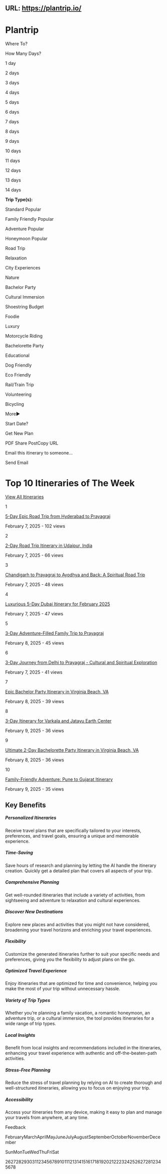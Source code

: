 URL: https://plantrip.io/
---
# Plantrip

Where To?

How Many Days?


1 day


2 days


3 days


4 days


5 days


6 days


7 days


8 days


9 days


10 days


11 days


12 days


13 days


14 days



**Trip Type(s):**

Standard Popular

Family Friendly Popular

Adventure Popular

Honeymoon Popular

Road Trip

Relaxation

City Experiences

Nature

Bachelor Party

Cultural Immersion

Shoestring Budget

Foodie

Luxury

Motorcycle Riding

Bachelorette Party

Educational

Dog Friendly

Eco Friendly

Rail/Train Trip

Volunteering

Bicycling

More▶

Start Date?

Get New Plan

PDF Share PostCopy URL

Email this itinerary to someone...

Send Email

# Top 10 Itineraries of The Week

[View All Itineraries](https://plantrip.io/itineraries)

1

[5-Day Epic Road Trip from Hyderabad to Prayagraj](https://plantrip.io/itinerary/943763)

February 7, 2025 - 102 views

2

[2-Day Road Trip Itinerary in Udaipur, India](https://plantrip.io/itinerary/943572)

February 7, 2025 - 66 views

3

[Chandigarh to Prayagraj to Ayodhya and Back: A Spiritual Road Trip](https://plantrip.io/itinerary/943818)

February 7, 2025 - 48 views

4

[Luxurious 5-Day Dubai Itinerary for February 2025](https://plantrip.io/itinerary/943747)

February 7, 2025 - 47 views

5

[3-Day Adventure-Filled Family Trip to Prayagraj](https://plantrip.io/itinerary/943988)

February 8, 2025 - 45 views

6

[3-Day Journey from Delhi to Prayagraj - Cultural and Spiritual Exploration](https://plantrip.io/itinerary/943676)

February 7, 2025 - 41 views

7

[Epic Bachelor Party Itinerary in Virginia Beach, VA](https://plantrip.io/itinerary/944045)

February 8, 2025 - 39 views

8

[3-Day Itinerary for Varkala and Jatayu Earth Center](https://plantrip.io/itinerary/944299)

February 9, 2025 - 36 views

9

[Ultimate 2-Day Bachelorette Party Itinerary in Virginia Beach, VA](https://plantrip.io/itinerary/944046)

February 8, 2025 - 36 views

10

[Family-Friendly Adventure: Pune to Gujarat Itinerary](https://plantrip.io/itinerary/944569)

February 9, 2025 - 35 views

## Key Benefits

##### Personalized Itineraries

Receive travel plans that are specifically tailored to your interests, preferences, and travel goals, ensuring a unique and memorable experience.

##### Time-Saving

Save hours of research and planning by letting the AI handle the itinerary creation. Quickly get a detailed plan that covers all aspects of your trip.

##### Comprehensive Planning

Get well-rounded itineraries that include a variety of activities, from sightseeing and adventure to relaxation and cultural experiences.

##### Discover New Destinations

Explore new places and activities that you might not have considered, broadening your travel horizons and enriching your travel experiences.

##### Flexibility

Customize the generated itineraries further to suit your specific needs and preferences, giving you the flexibility to adjust plans on the go.

##### Optimized Travel Experience

Enjoy itineraries that are optimized for time and convenience, helping you make the most of your trip without unnecessary hassle.

##### Variety of Trip Types

Whether you’re planning a family vacation, a romantic honeymoon, an adventure trip, or a cultural immersion, the tool provides itineraries for a wide range of trip types.

##### Local Insights

Benefit from local insights and recommendations included in the itineraries, enhancing your travel experience with authentic and off-the-beaten-path activities.

##### Stress-Free Planning

Reduce the stress of travel planning by relying on AI to create thorough and well-structured itineraries, allowing you to focus on enjoying your trip.

##### Accessibility

Access your itineraries from any device, making it easy to plan and manage your travels from anywhere, at any time.

 Feedback

FebruaryMarchAprilMayJuneJulyAugustSeptemberOctoberNovemberDecember

SunMonTueWedThuFriSat


2627282930311234567891011121314151617181920212223242526272812345678
